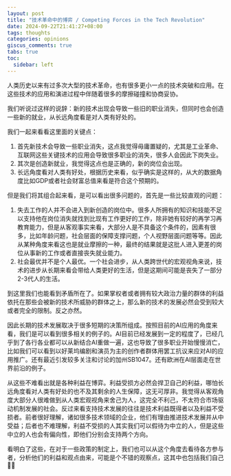 ```yaml
---
layout: post
title: "技术革命中的博弈 / Competing Forces in the Tech Revolution"
date: 2024-09-22T21:41:27+08:00
tags: thoughts
categories: opinions
giscus_comments: true
tabs: true
toc:
  sidebar: left
---
```


人类历史以来有过多次大型的技术革命，也有很多更小一点的技术突破和应用。在这些技术的应用和演进过程中伴随着很多的摩擦碰撞和协商妥协。

我们听说过这样的说辞：新的技术出现会导致一些旧的职业消失，但同时也会创造一些新的就业，从长远角度看是对人类有好处的。

我们一起来看看这里面的关键点：

1. 首先新技术会导致一些职业消失，这点我觉得毋庸置疑的，尤其是工业革命、互联网这些关键技术的应用会导致很多职业的消失，很多人会因此下岗失业。
2. 其次是创造新就业，我觉得这点也是正确的，新的岗位会出现。
3. 长远角度看对人类有好处，根据历史来看，似乎确实是这样的，从大的数据角度比如GDP或者社会财富总值来看是符合这个预期的。

但是我们将其组合起来看，是可以看出很多问题的，首先是一些比较直观的问题：

1. 失去工作的人并不会进入到新创造的岗位中。很多人所拥有的知识和技能不足以支持他在岗位消失就找到比现有工作更好的工作，除非她有较好的再学习再教育能力，但是从客观事实来看，大部分人是不具备这个条件的，因素有很多，比如年龄问题，社会层面的保障支撑问题，个人视野层面问题等等。因此从某种角度来看这也是就业摩擦的一种，最终的结果就是这批人进入更差的岗位从事新的工作或者直接丧失就业能力。
2. 社会最优并不是个人最优。一个社会进步，从人类跨世代的宏观视角来说，技术的进步从长期来看会带给人类更好的生活，但是这期间可能是丧失了一部分2-3代人的生活。

到这里我们也能看到矛盾所在了。如果掌权者或者拥有较大政治力量的群体的利益依托在那些会被新的技术所威胁的群体之上，那么新的技术的发展必然会受到较大或者完全的限制。反之亦然。

因此长期的技术发展取决于很多短期的决策所组成。按照目前的AI应用的角度来看，我们是可以看到很多相关的例子的。AI目前已经发展到一定的程度了，已经几乎到了各行各业都可以从新结合AI重做一遍，这也导致了很多职业开始慢慢消亡，比如我们可以看到以好莱坞编剧和演员为主的创作者群体用罢工抗议来应对AI的应用推广。还有最近引发较多关注和讨论的加州SB1047。还有欧洲在AI层面走在世界前沿的例子。

从这些不难看出就是各种利益在博弈。利益受损方必然会捍卫自己的利益，哪怕长远角度看对人类有好处的也不及其剩余的人生保障，这无可厚非。我觉得从客观角度大部分人很难做到从人类宏观视角来舍己为人，这完全不利己，不太符合市场驱动机制发展的社会。反过来看支持技术发展的往往是技术利益既得者以及利益不受损者。前者很好理解，诸如很多技术领域的企业，他们有理由推进技术发展并从中受益；后者也不难理解，利益不受损的人其实我们可以假待为中立的人，但是这些中立的人也会有偏向性，即他们分别会支持两个方向。

看明白了这些，在对于一些政策的制定上，我们也可以从这个角度去看待各方参与者，分析他们的利益和观点由来，可能是个不错的观察点，这其中也包括我们自己😶‍🌫️
